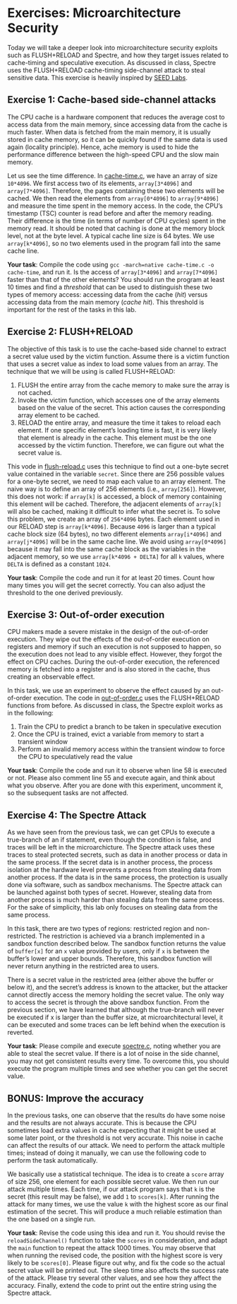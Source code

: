 # Exercises: Microarchitecture Security

Today we will take a deeper look into microarchitecture security exploits such as
FLUSH+RELOAD and Spectre, and how they target issues related to
cache-timing and speculative execution. As discussed in class, Spectre uses the FLUSH+RELOAD cache-timing side-channel attack to steal
sensitive data. 
This exercise is heavily
inspired by [SEED Labs](https://seedsecuritylabs.org/Labs_20.04/System/Spectre_Attack/).

## Exercise 1: Cache-based side-channel attacks

The CPU cache is a hardware component that reduces the
average cost to access data from the main memory, since accessing data from the cache
is much faster. When data is fetched from the main memory, it is usually stored in cache memory,
so it can be quickly found if the same data is used again (locality principle).
Hence, ache memory is used to hide the performance difference between the high-speed CPU and the slow main memory.

Let us see the time difference. In [cache-time.c](cache-time.c), we have an array of size `10*4096`.
We first access two of its elements, `array[3*4096]` and `array[7*4096]`. Therefore, the pages containing these two elements will be
cached. We then read the elements from `array[0*4096]` to `array[9*4096]` and measure the time
spent in the memory access. In the code, the CPU’s timestamp (TSC) counter is read before and after the memory reading.
Their difference is the time (in terms of number of CPU cycles) spent in the memory read. It should be noted that
caching is done at the memory block level, not at the byte level. A typical cache line size is 64 bytes. We use
`array[k*4096]`, so no two elements used in the program fall into the same cache line.

**Your task**: Compile the code using `gcc -march=native cache-time.c -o cache-time`, and run it. Is the
access of `array[3*4096]` and `array[7*4096]` faster than that of the other elements? You should
run the program at least 10 times and find a _threshold_ that can be used to distinguish these two types of memory access: accessing data from the cache (*hit*)
versus accessing data from the main memory (*cache hit*). This threshold is important for the rest of the tasks in this lab.

## Exercise 2: FLUSH+RELOAD

The objective of this task is to use the cache-based side channel to extract a secret value used by the victim function.
Assume there is a victim function that uses a secret value as index to load some values from an array.
The technique that we will be using is called FLUSH+RELOAD:

1. FLUSH the entire array from the cache memory to make sure the array is not cached.
2. Invoke the victim function, which accesses one of the array elements based on the value of the secret.
This action causes the corresponding array element to be cached.
3. RELOAD the entire array, and measure the time it takes to reload each element. If one specific
element’s loading time is fast, it is very likely that element is already in the cache. This element must
be the one accessed by the victim function. Therefore, we can figure out what the secret value is.

This vode in [flush-reload.c](flush-reload.c) uses this technique to find out a one-byte secret value contained in the variable `secret`.
Since there are 256 possible values for a one-byte secret, we need to map each value to an array element. The naive way is to define an array of 256 elements (i.e., `array[256]`).
However, this does not work: if `array[k]` is accessed, a block of memory containing this element will be cached. Therefore, the adjacent elements of `array[k]` will also be cached, making it difficult to infer what the secret is. To solve this problem, we create an array of `256*4096` bytes. Each element used in our RELOAD step is `array[k*4096]`. Because
`4096` is larger than a typical cache block size (64 bytes), no two different elements `array[i*4096]` and
`array[j*4096]` will be in the same cache line. We avoid using `array[0*4096]` because it may fall into the same cache block as the variables in the adjacent memory,
so we use `array[k*4096 + DELTA]` for all `k` values, where `DELTA` is defined as a constant `1024`.

**Your task**: Compile the code and run it for at least 20 times. Count how many times you will get the secret correctly.
You can also adjust the threshold to the one derived previously.

## Exercise 3: Out-of-order execution

CPU makers made a severe mistake in the design of the out-of-order execution. They
wipe out the effects of the out-of-order execution on registers and memory if such an execution is not
supposed to happen, so the execution does not lead to any visible effect. However, they forgot the effect on CPU caches. During the out-of-order execution, the referenced memory is fetched into a
register and is also stored in the cache, thus creating an observable effect.

In this task, we use an experiment to observe the effect caused by an out-of-order execution.
The code in [out-of-order.c](out-of-order.c) uses the FLUSH+RELOAD functions from before. As discussed in class, the Spectre exploit works as in the following:

1. Train the CPU to predict a branch to be taken in speculative execution
2. Once the CPU is trained, evict a variable from memory to start a transient window
3. Perform an invalid memory access within the transient window to force the CPU to speculatively read the value

**Your task**: Compile the code and run it to observe when line 58 is executed or not.
Please also comment line 55 and execute again, and think about what you observe.
After you are done with this experiment, uncomment it, so the subsequent tasks are not affected.

## Exercise 4: The Spectre Attack

As we have seen from the previous task, we can get CPUs to execute a true-branch of an if statement, even
though the condition is false, and traces will be left in the microarchicture.
The Spectre attack uses these traces to steal protected secrets, such as data in another process or data in the same process.
If the secret data is in another process, the process isolation at the hardware level prevents a process from stealing data from another
process. If the data is in the same process, the protection is usually done via software, such as sandbox
mechanisms. The Spectre attack can be launched against both types of secret. However, stealing data from
another process is much harder than stealing data from the same process. For the sake of simplicity, this lab
only focuses on stealing data from the same process.

In this task, there are two types of regions: restricted region and non-restricted. The restriction is achieved via a branch implemented in a sandbox
function described below. The sandbox function returns the value of `buffer[x]` for an `x` value provided
by users, only if `x` is between the buffer’s lower and upper bounds. Therefore, this sandbox function will
never return anything in the restricted area to users.

There is a secret value in the restricted area (either above the buffer or below it), and the secret’s address
is known to the attacker, but the attacker cannot directly access the memory holding the secret value. The
only way to access the secret is through the above sandbox function. From the previous section, we have
learned that although the true-branch will never be executed if x is larger than the buffer size, at microarchitectural level,
it can be executed and some traces can be left behind when the execution is reverted.

**Your task**: Please compile and execute [soectre.c](spectre.c), noting whether
you are able to steal the secret value. If there is a lot of noise in the side channel, you may not get consistent
results every time. To overcome this, you should execute the program multiple times and see whether you
can get the secret value.

## BONUS: Improve the accuracy

In the previous tasks, one can observe that the results do have some noise and the results are not always
accurate. This is because the CPU sometimes load extra values in cache expecting that it might be used at some
later point, or the threshold is not very accurate. This noise in cache can affect the results of our attack. We
need to perform the attack multiple times; instead of doing it manually, we can use the following code to
perform the task automatically.

We basically use a statistical technique. The idea is to create a `score` array of size 256, one element for
each possible secret value. We then run our attack multiple times. Each time, if our attack program says
that `k` is the secret (this result may be false), we add `1` to `scores[k]`. After running the attack for many
times, we use the value `k` with the highest score as our final estimation of the secret. This will produce a
much reliable estimation than the one based on a single run.

**Your task**: Revise the code using this idea and run it. You should revise the `reloadSideChannel()` function to take
the `scores` in consideration, and adapt the `main` function to repeat the attack 1000 times.
You may observe that when running the revised code, the position with the highest score is very likely to be `scores[0]`.
Please figure out why, and fix the code so the actual secret value will be printed out. The sleep time also affects the success rate of the attack.
Please try several other values, and see how they affect the accuracy.
Finally, extend the code to print out the entire string using the Spectre attack.

